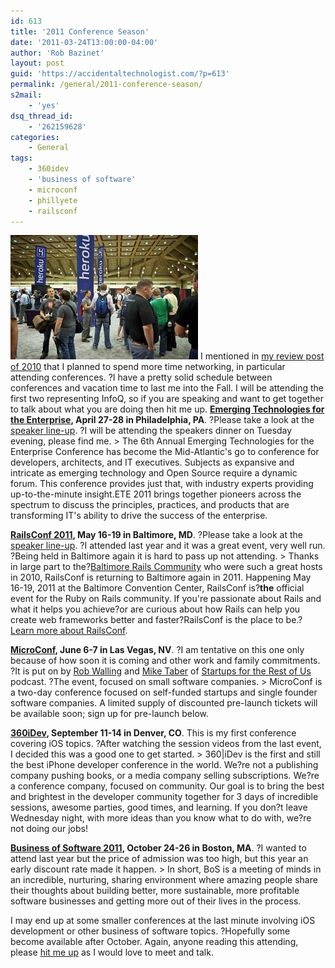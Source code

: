 ```yaml
---
id: 613
title: '2011 Conference Season'
date: '2011-03-24T13:00:00-04:00'
author: 'Rob Bazinet'
layout: post
guid: 'https://accidentaltechnologist.com/?p=613'
permalink: /general/2011-conference-season/
s2mail:
    - 'yes'
dsq_thread_id:
    - '262159628'
categories:
    - General
tags:
    - 360idev
    - 'business of software'
    - microconf
    - phillyete
    - railsconf
---
```


![Railsconf2010](/assets/img/2011/03/railsconf2010.jpg "railsconf2010.jpg") I mentioned in [my review post of 2010](https://accidentaltechnologist.com/entrepreneurship/2010-year-in-review-and-looking-ahead/) that I planned to spend more time networking, in particular attending conferences. ?I have a pretty solid schedule between conferences and vacation time to last me into the Fall. I will be attending the first two representing InfoQ, so if you are speaking and want to get together to talk about what you are doing then hit me up. [**Emerging Technologies for the Enterprise**](https://phillyemergingtech.com/2011/)**, April 27-28 in Philadelphia, PA**. ?Please take a look at the [speaker line-up](https://phillyemergingtech.com/2011/speakers). ?I will be attending the speakers dinner on Tuesday evening, please find me. > The 6th Annual Emerging Technologies for the Enterprise Conference has become the Mid-Atlantic's go to conference for developers, architects, and IT executives. Subjects as expansive and intricate as emerging technology and Open Source require a dynamic forum. This conference provides just that, with industry experts providing up-to-the-minute insight.ETE 2011 brings together pioneers across the spectrum to discuss the principles, practices, and products that are transforming IT's ability to drive the success of the enterprise.

 [**RailsConf 2011**](https://en.oreilly.com/rails2011)**, May 16-19 in Baltimore, MD**. ?Please take a look at the [speaker line-up](https://en.oreilly.com/rails2011/public/schedule/speakers). ?I attended last year and it was a great event, very well run. ?Being held in Baltimore again it is hard to pass up not attending. > Thanks in large part to the?[Baltimore Rails Community](https://bmoreonrails.org/) who were such a great hosts in 2010, RailsConf is returning to Baltimore again in 2011. Happening May 16-19, 2011 at the Baltimore Convention Center, RailsConf is?<span class="strong" style="font-weight: bold; padding: 0px; margin: 0px;">the</span> official event for the Ruby on Rails community. If you're passionate about Rails and what it helps you achieve?or are curious about how Rails can help you create web frameworks better and faster?RailsConf is the place to be.?[Learn more about RailsConf](https://en.oreilly.com/rails2011/public/content/about).

 [**MicroConf**](https://www.microconf.com/)**, June 6-7 in Las Vegas, NV**. ?I am tentative on this one only because of how soon it is coming and other work and family commitments. ?It is put on by [Rob Walling](https://www.softwarebyrob.com) and [Mike Taber](https://www.singlefounder.com/) of [Startups for the Rest of Us](https://www.startupsfortherestofus.com/) podcast. ?The event, focused on small software companies. > MicroConf is a two-day conference focused on self-funded startups and single founder software companies. A limited supply of discounted pre-launch tickets will be available soon; sign up for pre-launch below.

 [**360iDev**](https://360idev.com/)**, September 11-14 in Denver, CO**. This is my first conference covering iOS topics. ?After watching the session videos from the last event, I decided this was a good one to get started. > 360|iDev is the first and still the best iPhone developer conference in the world. We?re not a publishing company pushing books, or a media company selling subscriptions. We?re a conference company, focused on community. Our goal is to bring the best and brightest in the developer community together for 3 days of incredible sessions, awesome parties, good times, and learning. If you don?t leave Wednesday night, with more ideas than you know what to do with, we?re not doing our jobs!

 [**Business of Software 2011**](https://businessofsoftware.org/)**, October 24-26 in Boston, MA**. ?I wanted to attend last year but the price of admission was too high, but this year an early discount rate made it happen. > In short, BoS is a meeting of minds in an incredible, nurturing, sharing environment where amazing people share their thoughts about building better, more sustainable, more profitable software businesses and getting more out of their lives in the process.

 I may end up at some smaller conferences at the last minute involving iOS development or other business of software topics. ?Hopefully some become available after October. Again, anyone reading this attending, please [hit me up](mailto:rbazinet@stillriversoftware.com) as I would love to meet and talk. 